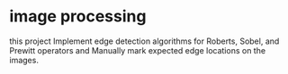 # image processing 
 this project Implement edge detection algorithms for Roberts, Sobel, and Prewitt operators and Manually mark expected edge locations on the images.
